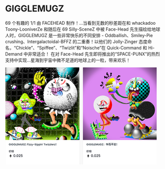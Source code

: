 # GIGGLEMUGZ

69 个有趣的 1/1 由 FACEHEAD 制作！...当看到无数的秒差距在和 whackadoo Toony-LooniverZe 和随后在 69 Silly-SceneZ 中被 Face-Head 先生描绘给地球人时，GIGGLEMUGZ 是一些非常快乐的不同安排 - Oddballish、Smiley-Pie crushing、Intergalactoidal-BFFZ 的二重奏！以他们的 Jolly-Zinger 态度命名，“Chickle”、“Spiffee”、“Twizlit”和“Noische”在 Quick-Command 和 Hi-Demand 中非常适合！
在对 Face-Head 先生即将推出的“SPACE-PUNX”的热烈支持中实现...星海到宇宙中微不足道的地球上的一粒，带来欢乐！

![nft](1661414207217.png)
